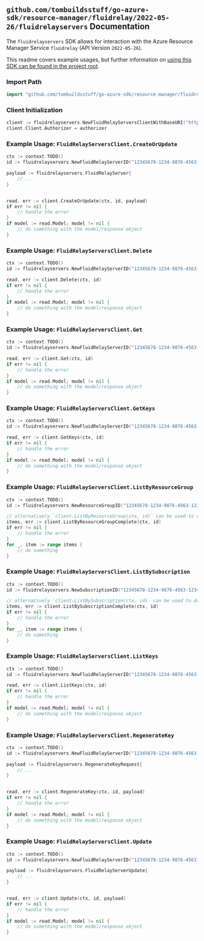 
## `github.com/tombuildsstuff/go-azure-sdk/resource-manager/fluidrelay/2022-05-26/fluidrelayservers` Documentation

The `fluidrelayservers` SDK allows for interaction with the Azure Resource Manager Service `fluidrelay` (API Version `2022-05-26`).

This readme covers example usages, but further information on [using this SDK can be found in the project root](https://github.com/tombuildsstuff/go-azure-sdk/tree/main/docs).

### Import Path

```go
import "github.com/tombuildsstuff/go-azure-sdk/resource-manager/fluidrelay/2022-05-26/fluidrelayservers"
```


### Client Initialization

```go
client := fluidrelayservers.NewFluidRelayServersClientWithBaseURI("https://management.azure.com")
client.Client.Authorizer = authorizer
```


### Example Usage: `FluidRelayServersClient.CreateOrUpdate`

```go
ctx := context.TODO()
id := fluidrelayservers.NewFluidRelayServerID("12345678-1234-9876-4563-123456789012", "example-resource-group", "fluidRelayServerValue")

payload := fluidrelayservers.FluidRelayServer{
	// ...
}


read, err := client.CreateOrUpdate(ctx, id, payload)
if err != nil {
	// handle the error
}
if model := read.Model; model != nil {
	// do something with the model/response object
}
```


### Example Usage: `FluidRelayServersClient.Delete`

```go
ctx := context.TODO()
id := fluidrelayservers.NewFluidRelayServerID("12345678-1234-9876-4563-123456789012", "example-resource-group", "fluidRelayServerValue")

read, err := client.Delete(ctx, id)
if err != nil {
	// handle the error
}
if model := read.Model; model != nil {
	// do something with the model/response object
}
```


### Example Usage: `FluidRelayServersClient.Get`

```go
ctx := context.TODO()
id := fluidrelayservers.NewFluidRelayServerID("12345678-1234-9876-4563-123456789012", "example-resource-group", "fluidRelayServerValue")

read, err := client.Get(ctx, id)
if err != nil {
	// handle the error
}
if model := read.Model; model != nil {
	// do something with the model/response object
}
```


### Example Usage: `FluidRelayServersClient.GetKeys`

```go
ctx := context.TODO()
id := fluidrelayservers.NewFluidRelayServerID("12345678-1234-9876-4563-123456789012", "example-resource-group", "fluidRelayServerValue")

read, err := client.GetKeys(ctx, id)
if err != nil {
	// handle the error
}
if model := read.Model; model != nil {
	// do something with the model/response object
}
```


### Example Usage: `FluidRelayServersClient.ListByResourceGroup`

```go
ctx := context.TODO()
id := fluidrelayservers.NewResourceGroupID("12345678-1234-9876-4563-123456789012", "example-resource-group")

// alternatively `client.ListByResourceGroup(ctx, id)` can be used to do batched pagination
items, err := client.ListByResourceGroupComplete(ctx, id)
if err != nil {
	// handle the error
}
for _, item := range items {
	// do something
}
```


### Example Usage: `FluidRelayServersClient.ListBySubscription`

```go
ctx := context.TODO()
id := fluidrelayservers.NewSubscriptionID("12345678-1234-9876-4563-123456789012")

// alternatively `client.ListBySubscription(ctx, id)` can be used to do batched pagination
items, err := client.ListBySubscriptionComplete(ctx, id)
if err != nil {
	// handle the error
}
for _, item := range items {
	// do something
}
```


### Example Usage: `FluidRelayServersClient.ListKeys`

```go
ctx := context.TODO()
id := fluidrelayservers.NewFluidRelayServerID("12345678-1234-9876-4563-123456789012", "example-resource-group", "fluidRelayServerValue")

read, err := client.ListKeys(ctx, id)
if err != nil {
	// handle the error
}
if model := read.Model; model != nil {
	// do something with the model/response object
}
```


### Example Usage: `FluidRelayServersClient.RegenerateKey`

```go
ctx := context.TODO()
id := fluidrelayservers.NewFluidRelayServerID("12345678-1234-9876-4563-123456789012", "example-resource-group", "fluidRelayServerValue")

payload := fluidrelayservers.RegenerateKeyRequest{
	// ...
}


read, err := client.RegenerateKey(ctx, id, payload)
if err != nil {
	// handle the error
}
if model := read.Model; model != nil {
	// do something with the model/response object
}
```


### Example Usage: `FluidRelayServersClient.Update`

```go
ctx := context.TODO()
id := fluidrelayservers.NewFluidRelayServerID("12345678-1234-9876-4563-123456789012", "example-resource-group", "fluidRelayServerValue")

payload := fluidrelayservers.FluidRelayServerUpdate{
	// ...
}


read, err := client.Update(ctx, id, payload)
if err != nil {
	// handle the error
}
if model := read.Model; model != nil {
	// do something with the model/response object
}
```
